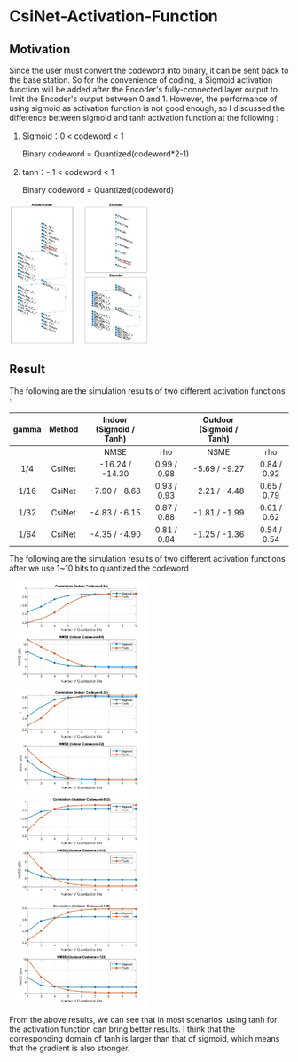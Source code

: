# CsiNet-Activation-Function

## Motivation
Since the user must convert the codeword into binary, it can be sent back to the base station. So for the convenience of coding, a Sigmoid activation function will be added after the Encoder's fully-connected layer output to limit the Encoder's output between 0 and 1. However, the performance of using sigmoid as activation function is not good enough, so I discussed the difference between sigmoid and tanh activation function at the following :

1. Sigmoid：0 < codeword < 1
   
   Binary codeword = Quantized(codeword*2-1)

2. tanh：- 1 < codeword < 1
   
   Binary codeword = Quantized(codeword)

<img src="CsiNet.jpg" width=50% height=50%>

## Result
The following are the simulation results of two different activation functions :

|   gamma  |  Method   | Indoor (Sigmoid / Tanh) |             | Outdoor (Sigmoid / Tanh) |             |
|:--------:|:---------:|:-----------------------:|:-----------:|:------------------------:|:-----------:|
|          |           |           NMSE          |     rho     |            NSME          |     rho     |
|    1/4   |  CsiNet   |     -16.24 / -14.30     | 0.99 / 0.98 |       -5.69 / -9.27      | 0.84 / 0.92 |
|   1/16   |  CsiNet   |      -7.90 / -8.68      | 0.93 / 0.93 |       -2.21 / -4.48      | 0.65 / 0.79 |
|   1/32   |  CsiNet   |      -4.83 / -6.15      | 0.87 / 0.88 |       -1.81 / -1.99      | 0.61 / 0.62 |
|   1/64   |  CsiNet   |      -4.35 / -4.90      | 0.81 / 0.84 |       -1.25 / -1.36      | 0.54 / 0.54 |

The following are the simulation results of two different activation functions after we use 1~10 bits to quantized the codeword :

<img src="Compare result/Indoor_64_Quantized.jpg" width=50% height=50%>
<img src="Compare result/Indoor_32_Quantized.jpg" width=50% height=50%>
<img src="Compare result/Outdoor_512_Quantized.jpg" width=50% height=50%>
<img src="Compare result/Outdoor_128_Quantized.jpg" width=50% height=50%>

From the above results, we can see that in most scenarios, using tanh for the activation function can bring better results. I think that the corresponding domain of tanh is larger than that of sigmoid, which means that the gradient is also stronger.
